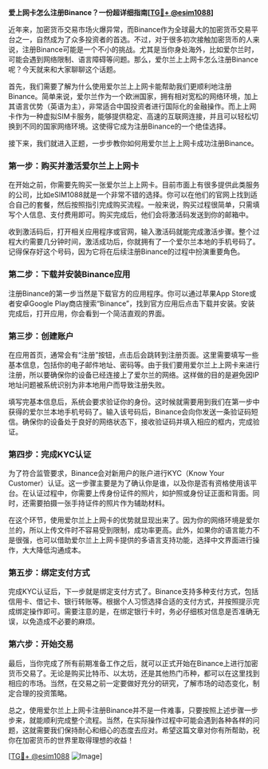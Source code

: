 **爱上网卡怎么注册Binance？一份超详细指南[[TG💪+ @esim1088](https://t.me/s/esim1088)]**

近年来，加密货币交易市场火爆异常，而Binance作为全球最大的加密货币交易平台之一，自然成为了众多投资者的首选。不过，对于很多初次接触加密货币的人来说，注册Binance可能是一个不小的挑战。尤其是当你身处海外，比如爱尔兰时，可能会遇到网络限制、语言障碍等问题。那么，爱尔兰上上网卡怎么注册Binance呢？今天就来和大家聊聊这个话题。

首先，我们需要了解为什么使用爱尔兰上上网卡能帮助我们更顺利地注册Binance。简单来说，爱尔兰作为一个欧洲国家，拥有相对宽松的网络环境，加上其语言优势（英语为主），非常适合中国投资者进行国际化的金融操作。而上上网卡作为一种虚拟SIM卡服务，能够提供稳定、高速的互联网连接，并且可以轻松切换到不同的国家网络环境。这使得它成为注册Binance的一个绝佳选择。

接下来，我们就进入正题，一步步教你如何用爱尔兰上上网卡成功注册Binance。

### 第一步：购买并激活爱尔兰上上网卡

在开始之前，你需要先购买一张爱尔兰上上网卡。目前市面上有很多提供此类服务的公司，比如eSIM1088就是一个非常不错的选择。你可以在他们的官网上找到适合自己的套餐，然后按照指引完成购买流程。一般来说，购买过程很简单，只需填写个人信息、支付费用即可。购买完成后，他们会将激活码发送到你的邮箱中。

收到激活码后，打开相关应用程序或官网，输入激活码就能完成激活步骤。整个过程大约需要几分钟时间，激活成功后，你就拥有了一个爱尔兰本地的手机号码了。记得保存好这个号码，因为它将在后续注册Binance的过程中扮演重要角色。

### 第二步：下载并安装Binance应用

注册Binance的第一步当然是下载官方的应用程序。你可以通过苹果App Store或者安卓Google Play商店搜索“Binance”，找到官方应用后点击下载并安装。安装完成后，打开应用，你会看到一个简洁直观的界面。

### 第三步：创建账户

在应用首页，通常会有“注册”按钮，点击后会跳转到注册页面。这里需要填写一些基本信息，包括你的电子邮件地址、密码等。由于我们要用爱尔兰上上网卡来进行注册，所以要确保你的设备已经连接上了爱尔兰的网络。这样做的目的是避免因IP地址问题被系统识别为非本地用户而导致注册失败。

填写完基本信息后，系统会要求验证你的身份。这时候就需要用到我们在第一步中获得的爱尔兰本地手机号码了。输入该号码后，Binance会向你发送一条验证码短信。确保你的设备处于良好的网络状态下，接收验证码并填入相应的框内，完成验证。

### 第四步：完成KYC认证

为了符合监管要求，Binance会对新用户的账户进行KYC（Know Your Customer）认证。这一步骤主要是为了确认你是谁，以及你是否有资格使用该平台。在认证过程中，你需要上传身份证件的照片，如护照或身份证正面和背面。同时，还需要拍摄一张手持证件的照片作为辅助材料。

在这个环节，使用爱尔兰上上网卡的优势就显现出来了。因为你的网络环境是爱尔兰的，所以上传文件时不容易受到限制，成功率更高。此外，如果你的语言能力不是很强，也可以借助爱尔兰上上网卡提供的多语言支持功能，选择中文界面进行操作，大大降低沟通成本。

### 第五步：绑定支付方式

完成KYC认证后，下一步就是绑定支付方式了。Binance支持多种支付方式，包括信用卡、借记卡、银行转账等。根据个人习惯选择合适的支付方式，并按照提示完成绑定操作即可。需要注意的是，在绑定银行卡时，务必仔细核对信息是否准确无误，以免造成不必要的麻烦。

### 第六步：开始交易

最后，当你完成了所有前期准备工作之后，就可以正式开始在Binance上进行加密货币交易了。无论是购买比特币、以太坊，还是其他热门币种，都可以在这里找到相应的市场。当然，在交易之前一定要做好充分的研究，了解市场的动态变化，制定合理的投资策略。

总之，使用爱尔兰上上网卡注册Binance并不是一件难事，只要按照上述步骤一步步来，就能顺利完成整个流程。当然，在实际操作过程中可能会遇到各种各样的问题，这就需要我们保持耐心和细心的态度去应对。希望这篇文章对你有所帮助，祝你在加密货币的世界里取得理想的收益！

[[TG💪+ @esim1088](https://t.me/s/esim1088) ![Image](https://i.postimg.cc/4NQfJmqS/Snipaste-2025-05-13-00-14-12.png)]